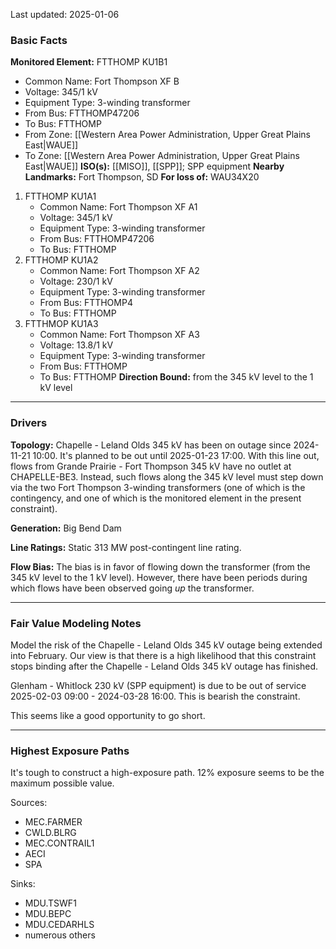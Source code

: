 Last updated: 2025-01-06
### Basic Facts
**Monitored Element:** FTTHOMP KU1B1
- Common Name: Fort Thompson XF B
- Voltage: 345/1 kV
- Equipment Type: 3-winding transformer
- From Bus: FTTHOMP47206
- To Bus: FTTHOMP
- From Zone: [[Western Area Power Administration, Upper Great Plains East|WAUE]]
- To Zone: [[Western Area Power Administration, Upper Great Plains East|WAUE]]
**ISO(s):** [[MISO]], [[SPP]]; SPP equipment
**Nearby Landmarks:** Fort Thompson, SD
**For loss of:** WAU34X20
1. FTTHOMP KU1A1
    - Common Name: Fort Thompson XF A1
    - Voltage: 345/1 kV
	- Equipment Type: 3-winding transformer
    - From Bus: FTTHOMP47206
    - To Bus: FTTHOMP
2. FTTHOMP KU1A2
	- Common Name: Fort Thompson XF A2
	- Voltage: 230/1 kV
	- Equipment Type: 3-winding transformer
	- From Bus: FTTHOMP4
	- To Bus: FTTHOMP
3. FTTHMOP KU1A3
	- Common Name: Fort Thompson XF A3
	- Voltage: 13.8/1 kV
	- Equipment Type: 3-winding transformer
	- From Bus: FTTHOMP
	- To Bus: FTTHOMP
**Direction Bound:** from the 345 kV level to the 1 kV level

---
### Drivers
**Topology:**
Chapelle - Leland Olds 345 kV has been on outage since 2024-11-21 10:00. It's planned to be out until 2025-01-23 17:00. With this line out, flows from Grande Prairie - Fort Thompson 345 kV have no outlet at CHAPELLE-BE3. Instead, such flows along the 345 kV level must step down via the two Fort Thompson 3-winding transformers (one of which is the contingency, and one of which is the monitored element in the present constraint).

**Generation:**
Big Bend Dam

**Line Ratings:**
Static 313 MW post-contingent line rating.

**Flow Bias:**
The bias is in favor of flowing down the transformer (from the 345 kV level to the 1 kV level). However, there have been periods during which flows have been observed going *up* the transformer.

---
### Fair Value Modeling Notes
Model the risk of the Chapelle - Leland Olds 345 kV outage being extended into February.
Our view is that there is a high likelihood that this constraint stops binding after the Chapelle - Leland Olds 345 kV outage has finished.

Glenham - Whitlock 230 kV (SPP equipment) is due to be out of service 2025-02-03 09:00 - 2024-03-28 16:00. This is bearish the constraint.

This seems like a good opportunity to go short.

---
### Highest Exposure Paths
It's tough to construct a high-exposure path. 12% exposure seems to be the maximum possible value.

Sources:
- MEC.FARMER
- CWLD.BLRG
- MEC.CONTRAIL1
- AECI
- SPA

Sinks:
- MDU.TSWF1
- MDU.BEPC
- MDU.CEDARHLS
- numerous others

